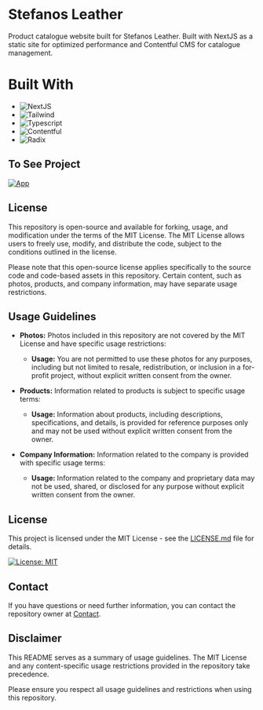 # Stefanos Leather

Product catalogue website built for Stefanos Leather. Built with NextJS as a static site for optimized performance and Contentful CMS for catalogue management.

# Built With

- ![NextJS](https://img.shields.io/badge/-NextJS-0A1A2F?style=flat&logo=next.JS)
- ![Tailwind](https://img.shields.io/badge/-Tailwind-0A1A2F?style=flat&logo=tailwindCSS)
- ![Typescript](https://img.shields.io/badge/-Typescript-0A1A2F?style=flat&logo=typeScript)
- ![Contentful](https://img.shields.io/badge/-Contentful-0A1A2F?style=flat&logo=contentful)
- ![Radix](https://img.shields.io/badge/-Radix-0A1A2F?style=flat&logo=radixui)

## To See Project

[![App](https://img.shields.io/badge/App-informational?style=for-the-badge&logo=netlify&logoColor=fff&color=23272d)](https://www.stefanosleather.com/)

## License

This repository is open-source and available for forking, usage, and modification under the terms of the MIT License. The MIT License allows users to freely use, modify, and distribute the code, subject to the conditions outlined in the license.

Please note that this open-source license applies specifically to the source code and code-based assets in this repository. Certain content, such as photos, products, and company information, may have separate usage restrictions.

## Usage Guidelines

- **Photos:** Photos included in this repository are not covered by the MIT License and have specific usage restrictions:

  - **Usage:** You are not permitted to use these photos for any purposes, including but not limited to resale, redistribution, or inclusion in a for-profit project, without explicit written consent from the owner.

- **Products:** Information related to products is subject to specific usage terms:

  - **Usage:** Information about products, including descriptions, specifications, and details, is provided for reference purposes only and may not be used without explicit written consent from the owner.

- **Company Information:** Information related to the company is provided with specific usage terms:
  - **Usage:** Information related to the company and proprietary data may not be used, shared, or disclosed for any purpose without explicit written consent from the owner.

## License

This project is licensed under the MIT License - see the [LICENSE.md](https://github.com/efeguerrero/stefanos-leather/blob/master/license.md) file for details.

[![License: MIT](https://img.shields.io/badge/License-MIT-yellow.svg)](https://opensource.org/licenses/MIT)

## Contact

If you have questions or need further information, you can contact the repository owner at [Contact](mailto:francisco.guerrero.dev@gmail.com).

## Disclaimer

This README serves as a summary of usage guidelines. The MIT License and any content-specific usage restrictions provided in the repository take precedence.

Please ensure you respect all usage guidelines and restrictions when using this repository.
